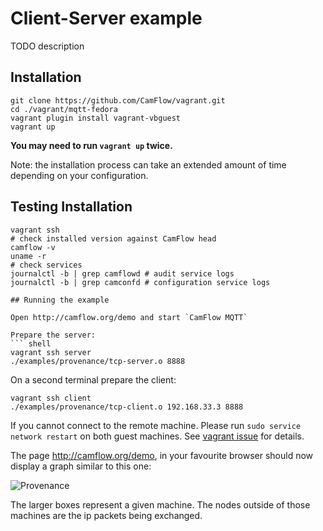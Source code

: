 # Client-Server example

TODO description

## Installation

```
git clone https://github.com/CamFlow/vagrant.git
cd ./vagrant/mqtt-fedora
vagrant plugin install vagrant-vbguest
vagrant up
```

**You may need to run `vagrant up` twice.**

Note: the installation process can take an extended amount of time depending on your configuration.

## Testing Installation

``` shell
vagrant ssh
# check installed version against CamFlow head
camflow -v
uname -r
# check services
journalctl -b | grep camflowd # audit service logs
journalctl -b | grep camconfd # configuration service logs

## Running the example

Open http://camflow.org/demo and start `CamFlow MQTT`

Prepare the server:
``` shell
vagrant ssh server
./examples/provenance/tcp-server.o 8888
```

On a second terminal prepare the client:
``` shell
vagrant ssh client
./examples/provenance/tcp-client.o 192.168.33.3 8888
```
If you cannot connect to the remote machine. Please run
`sudo service network restart` on both guest machines. See
[vagrant issue](https://github.com/mitchellh/vagrant/issues/8115) for details.

The page http://camflow.org/demo, in your favourite browser should now display a
graph similar to this one:

![Provenance](https://raw.githubusercontent.com/CamFlow/vagrant/master/client-server-fedora/img/client-server.png)

The larger boxes represent a given machine. The nodes outside of those machines are the ip packets being exchanged.
